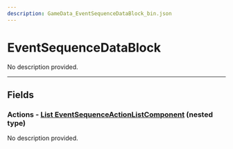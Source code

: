 ```yaml
---
description: GameData_EventSequenceDataBlock_bin.json
---
```


# EventSequenceDataBlock

No description provided.

***

## Fields

### Actions - [List EventSequenceActionListComponent](../nested-types/eventsequenceactionlistcomponent.md) (nested type)

No description provided.
